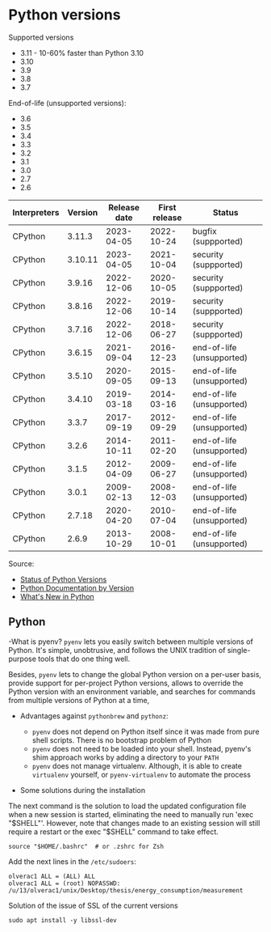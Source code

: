 # Python versions

Supported versions
 - 3.11 - 10-60% faster than Python 3.10
 - 3.10
 - 3.9
 - 3.8
 - 3.7

End-of-life (unsupported versions):
 - 3.6
 - 3.5
 - 3.4
 - 3.3
 - 3.2
 - 3.1
 - 3.0
 - 2.7
 - 2.6

Interpreters | Version | Release date    | First release | Status
-------------|---------|-----------------|---------------|-------
 CPython | 3.11.3  | 2023-04-05 | 2022-10-24 | bugfix (suppported)
 CPython | 3.10.11 | 2023-04-05 | 2021-10-04 | security (suppported)
 CPython | 3.9.16 | 2022-12-06 | 2020-10-05 | security (suppported)
 CPython | 3.8.16 | 2022-12-06 | 2019-10-14 | security (suppported)
 CPython | 3.7.16 | 2022-12-06 | 2018-06-27 | security (suppported)
 CPython | 3.6.15 | 2021-09-04 | 2016-12-23 | end-of-life (unsupported)
 CPython | 3.5.10 | 2020-09-05 | 2015-09-13 | end-of-life (unsupported)
 CPython | 3.4.10 | 2019-03-18 | 2014-03-16 | end-of-life (unsupported)
 CPython | 3.3.7 | 2017-09-19 | 2012-09-29 | end-of-life (unsupported)
 CPython | 3.2.6 | 2014-10-11 | 2011-02-20 | end-of-life (unsupported)
 CPython | 3.1.5 | 2012-04-09 | 2009-06-27 | end-of-life (unsupported)
 CPython | 3.0.1 | 2009-02-13 | 2008-12-03 | end-of-life (unsupported)
 CPython | 2.7.18 | 2020-04-20 | 2010-07-04 | end-of-life (unsupported)
 CPython | 2.6.9 | 2013-10-29 | 2008-10-01 | end-of-life (unsupported)



Source:

 - [Status of Python Versions](https://devguide.python.org/versions/)
 - [Python Documentation by Version](https://www.python.org/doc/versions/)
 - [What's New in Python](https://docs.python.org/3/whatsnew/index.html)

## Python 

-What is pyenv?
  `pyenv` lets you easily switch between multiple versions of Python. It's simple, unobtrusive, and follows the UNIX tradition of single-purpose tools that do one thing well.

Besides, `pyenv` lets to change the global Python version on a per-user basis, provide support for per-project Python versions, allows to override the Python version with an environment variable, and searches for commands from multiple versions of Python at a time,


- Advantages against `pythonbrew` and `pythonz`:
  - `pyenv` does not depend on Python itself since it was made from pure shell scripts. There is no bootstrap problem of Python
  - `pyenv` does not need to be loaded into your shell. Instead, pyenv's shim approach works by adding a directory to your `PATH`
  - `pyenv` does not manage virtualenv. Although, it is able to create `virtualenv` yourself, or `pyenv-virtualenv` to automate the process


- Some solutions during the installation

The next command is the solution to load the updated configuration file when a new session is started, eliminating the need to manually run 'exec "$SHELL"'. However, note that changes made to an existing session will still require a restart or the exec "$SHELL" command to take effect.
```
source "$HOME/.bashrc"  # or .zshrc for Zsh
```

Add the next lines in the `/etc/sudoers`:
```
olverac1 ALL = (ALL) ALL
olverac1 ALL = (root) NOPASSWD: /u/13/olverac1/unix/Desktop/thesis/energy_consumption/measurement
```

Solution of the issue of SSL of the current versions
```
sudo apt install -y libssl-dev
```

